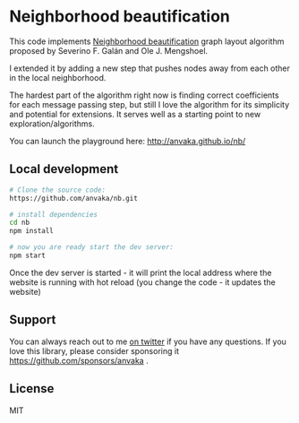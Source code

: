 # Neighborhood beautification

This code implements [Neighborhood beautification](https://ccl.northwestern.edu/2018/galan2018.pdf) 
graph layout algorithm proposed by Severino F. Galán and Ole J. Mengshoel.

I extended it by adding a new step that pushes nodes away from each other in the local neighborhood.

The hardest part of the algorithm right now is finding correct coefficients for each message
passing step, but still I love the algorithm for its simplicity and potential for extensions.
It serves well as a starting point to new exploration/algorithms.

You can launch the playground here: http://anvaka.github.io/nb/

## Local development

``` bash
# Clone the source code:
https://github.com/anvaka/nb.git

# install dependencies
cd nb
npm install

# now you are ready start the dev server:
npm start
```

Once the dev server is started - it will print the local address
where the website is running with hot reload (you change the code - it updates the website)

## Support

You can always reach out to me [on twitter](https://twitter.com/anvaka) if you have any questions.
If you love this library, please consider sponsoring it https://github.com/sponsors/anvaka .

## License

MIT